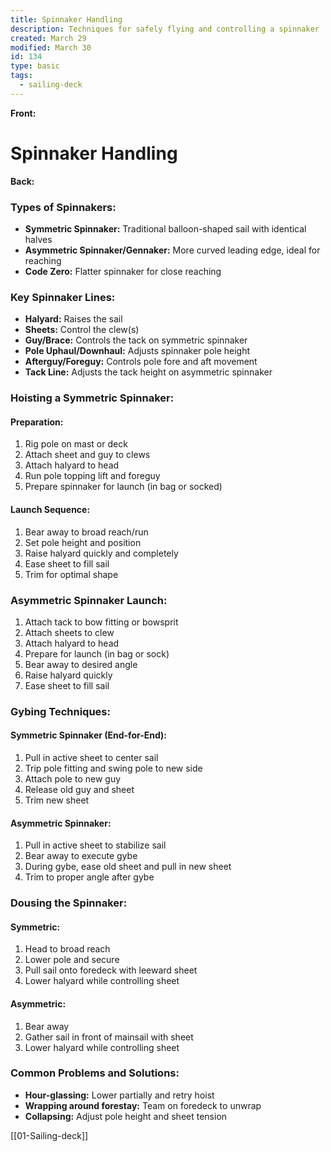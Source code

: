 ```yaml
---
title: Spinnaker Handling
description: Techniques for safely flying and controlling a spinnaker
created: March 29
modified: March 30
id: 134
type: basic
tags:
  - sailing-deck
---
```


**Front:**
# Spinnaker Handling

**Back:**
<div class="spinnaker-types">
  <h3>Types of Spinnakers:</h3>
  <ul>
    <li><strong>Symmetric Spinnaker:</strong> Traditional balloon-shaped sail with identical halves</li>
    <li><strong>Asymmetric Spinnaker/Gennaker:</strong> More curved leading edge, ideal for reaching</li>
    <li><strong>Code Zero:</strong> Flatter spinnaker for close reaching</li>
  </ul>
</div>

<div class="spinnaker-lines">
  <h3>Key Spinnaker Lines:</h3>
  <ul>
    <li><strong>Halyard:</strong> Raises the sail</li>
    <li><strong>Sheets:</strong> Control the clew(s)</li>
    <li><strong>Guy/Brace:</strong> Controls the tack on symmetric spinnaker</li>
    <li><strong>Pole Uphaul/Downhaul:</strong> Adjusts spinnaker pole height</li>
    <li><strong>Afterguy/Foreguy:</strong> Controls pole fore and aft movement</li>
    <li><strong>Tack Line:</strong> Adjusts the tack height on asymmetric spinnaker</li>
  </ul>
</div>

<div class="symmetric-hoist">
  <h3>Hoisting a Symmetric Spinnaker:</h3>

  <h4>Preparation:</h4>
  <ol>
    <li>Rig pole on mast or deck</li>
    <li>Attach sheet and guy to clews</li>
    <li>Attach halyard to head</li>
    <li>Run pole topping lift and foreguy</li>
    <li>Prepare spinnaker for launch (in bag or socked)</li>
  </ol>

  <h4>Launch Sequence:</h4>
  <ol>
    <li>Bear away to broad reach/run</li>
    <li>Set pole height and position</li>
    <li>Raise halyard quickly and completely</li>
    <li>Ease sheet to fill sail</li>
    <li>Trim for optimal shape</li>
  </ol>
</div>

<div class="asymmetric-hoist">
  <h3>Asymmetric Spinnaker Launch:</h3>
  <ol>
    <li>Attach tack to bow fitting or bowsprit</li>
    <li>Attach sheets to clew</li>
    <li>Attach halyard to head</li>
    <li>Prepare for launch (in bag or sock)</li>
    <li>Bear away to desired angle</li>
    <li>Raise halyard quickly</li>
    <li>Ease sheet to fill sail</li>
  </ol>
</div>

<div class="gybing-techniques">
  <h3>Gybing Techniques:</h3>

  <h4>Symmetric Spinnaker (End-for-End):</h4>
  <ol>
    <li>Pull in active sheet to center sail</li>
    <li>Trip pole fitting and swing pole to new side</li>
    <li>Attach pole to new guy</li>
    <li>Release old guy and sheet</li>
    <li>Trim new sheet</li>
  </ol>

  <h4>Asymmetric Spinnaker:</h4>
  <ol>
    <li>Pull in active sheet to stabilize sail</li>
    <li>Bear away to execute gybe</li>
    <li>During gybe, ease old sheet and pull in new sheet</li>
    <li>Trim to proper angle after gybe</li>
  </ol>
</div>

<div class="dousing">
  <h3>Dousing the Spinnaker:</h3>

  <h4>Symmetric:</h4>
  <ol>
    <li>Head to broad reach</li>
    <li>Lower pole and secure</li>
    <li>Pull sail onto foredeck with leeward sheet</li>
    <li>Lower halyard while controlling sheet</li>
  </ol>

  <h4>Asymmetric:</h4>
  <ol>
    <li>Bear away</li>
    <li>Gather sail in front of mainsail with sheet</li>
    <li>Lower halyard while controlling sheet</li>
  </ol>
</div>

<div class="troubleshooting">
  <h3>Common Problems and Solutions:</h3>
  <ul>
    <li><strong>Hour-glassing:</strong> Lower partially and retry hoist</li>
    <li><strong>Wrapping around forestay:</strong> Team on foredeck to unwrap</li>
    <li><strong>Collapsing:</strong> Adjust pole height and sheet tension</li>
  </ul>
</div>

[[01-Sailing-deck]]
